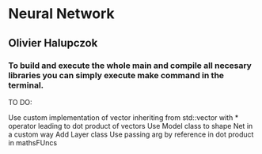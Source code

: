 # Neural Network
## Olivier Halupczok

### To build and execute the whole main and compile all necesary libraries you can simply execute make command in the terminal.

TO DO:

Use custom implementation of vector inheriting from std::vector with * operator leading to dot product of vectors
Use Model class to shape Net in a custom way
Add Layer class
Use passing arg by reference in dot product in mathsFUncs